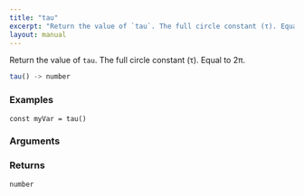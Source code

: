 ```yaml
---
title: "tau"
excerpt: "Return the value of `tau`. The full circle constant (τ). Equal to 2π."
layout: manual
---
```


Return the value of `tau`. The full circle constant (τ). Equal to 2π.



```js
tau() -> number
```

### Examples

```kcl
const myVar = tau()
```

### Arguments


### Returns

`number`



